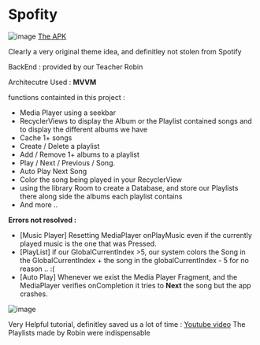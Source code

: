 # Spofity
![image](https://user-images.githubusercontent.com/61171763/173767689-e6138c9c-1d96-44e0-bda6-d9b9e5841779.png) [The APK](https://github.com/coding-factory-classrooms/android-music-m1-2021-android-eighth/blob/main/Spofity.apk?raw=true)

Clearly a very original theme idea, and definitley not stolen from Spotify

BackEnd : provided by our Teacher Robin 


Architecutre Used : **MVVM**

functions containted in this project :
- Media Player using a seekbar
- RecyclerViews to display the Album or the Playlist contained songs and to display the different albums we have
- Cache 1+ songs
- Create / Delete a playlist
- Add / Remove 1+ albums to a playlist
- Play / Next / Previous / Song.
- Auto Play Next Song
- Color the song being played in your RecyclerView
- using the library Room to create a Database, and store our Playlists there along side the albums each playlist contains
- And more ..

**Errors not resolved :**
- [Music Player] Resetting MediaPlayer onPlayMusic even if the currently played music is the one that was Pressed.
- [PlayList] if our GlobalCurrentIndex >5, our system colors the Song in the GlobalCurrentIndex + the song in the globalCurrentIndex - 5 for no reason .. :(
- [Auto Play] Whenever we exist the Media Player Fragment, and the MediaPlayer verifies onCompletion it tries to **Next** the song but the app crashes.


![image](https://user-images.githubusercontent.com/61171763/173765383-7b0a8b4a-c077-4da0-963f-363a3d1382fe.png)


Very Helpful tutorial, definitley saved us a lot of time : [Youtube video](https://www.youtube.com/watch?v=1D1Jo1sLBMo&ab_channel=EasyTuto)
The Playlists made by Robin were indispensable
